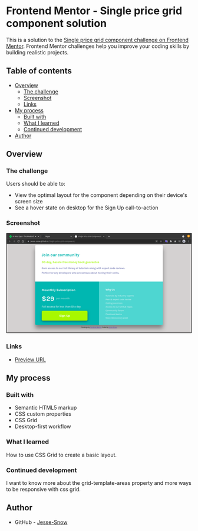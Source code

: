 # Frontend Mentor - Single price grid component solution

This is a solution to the [Single price grid component challenge on Frontend Mentor](https://www.frontendmentor.io/challenges/single-price-grid-component-5ce41129d0ff452fec5abbbc). Frontend Mentor challenges help you improve your coding skills by building realistic projects. 

## Table of contents

- [Overview](#overview)
  - [The challenge](#the-challenge)
  - [Screenshot](#screenshot)
  - [Links](#links)
- [My process](#my-process)
  - [Built with](#built-with)
  - [What I learned](#what-i-learned)
  - [Continued development](#continued-development)
- [Author](#author)


## Overview

### The challenge

Users should be able to:

- View the optimal layout for the component depending on their device's screen size
- See a hover state on desktop for the Sign Up call-to-action

### Screenshot

![](./screenshot.png)

### Links

- [Preview URL](https://jesse-snow.github.io/Single-price-grid-component/)

## My process

### Built with

- Semantic HTML5 markup
- CSS custom properties
- CSS Grid
- Desktop-first workflow

### What I learned

How to use CSS Grid to create a basic layout.

### Continued development

I want to know more about the grid-template-areas property and 
more ways to be responsive with css grid.

## Author

- GitHub - [Jesse-Snow](https://github.com/Jesse-Snow)